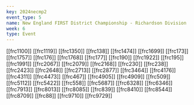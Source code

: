 ```yaml
---
key: 2024necmp2
event_type: 5
name: New England FIRST District Championship - Richardson Division
week: 6
type: Event
---
```

[[frc1100]]
[[frc1119]]
[[frc1350]]
[[frc138]]
[[frc1474]]
[[frc1699]]
[[frc173]]
[[frc1757]]
[[frc176]]
[[frc1768]]
[[frc177]]
[[frc190]]
[[frc1922]]
[[frc195]]
[[frc1991]]
[[frc2067]]
[[frc2079]]
[[frc2168]]
[[frc230]]
[[frc238]]
[[frc2423]]
[[frc2648]]
[[frc2713]]
[[frc2877]]
[[frc3464]]
[[frc4176]]
[[frc4311]]
[[frc4473]]
[[frc467]]
[[frc4905]]
[[frc4909]]
[[frc509]]
[[frc5112]]
[[frc5422]]
[[frc558]]
[[frc5687]]
[[frc6328]]
[[frc6346]]
[[frc7913]]
[[frc8013]]
[[frc8085]]
[[frc839]]
[[frc8410]]
[[frc8544]]
[[frc8709]]
[[frc88]]
[[frc9710]]
[[frc9729]]
